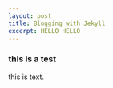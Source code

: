 ```yaml
---
layout: post
title: Blogging with Jekyll
excerpt: HELLO HELLO
---
```


### this is a test

this is text.